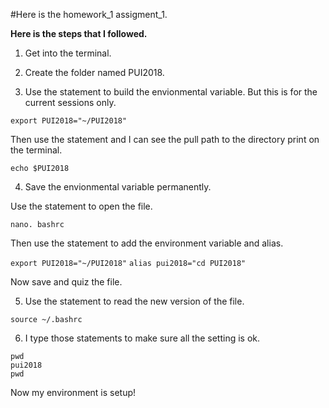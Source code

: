 #Here is the homework_1 assigment_1.

**Here is the steps that I followed.**

1. Get into the terminal.

2. Create the folder named PUI2018.

3. Use the statement to build the envionmental variable. But this is for the current sessions only.

```export PUI2018="~/PUI2018"```

Then use the statement and I can see the pull path to the directory print on the terminal.

```echo $PUI2018```

4. Save the envionmental variable permanently.

Use the statement to open the file.

```nano. bashrc```

Then use the statement to add the environment variable and alias.

```export PUI2018="~/PUI2018"```
```alias pui2018="cd PUI2018"```

Now save and quiz the file.

5. Use the statement to read the new version of the file.

```source ~/.bashrc```

6. I type those statements to make sure all the setting is ok.

```
pwd
pui2018
pwd
```

Now my environment is setup!
